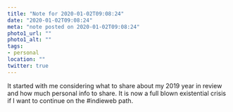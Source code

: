 ```yaml
---
title: "Note for 2020-01-02T09:08:24"
date: "2020-01-02T09:08:24"
meta: "note posted on 2020-01-02T09:08:24"
photo1_url: ""
photo1_alt: ""
tags:
- personal
location: ""
twitter: true
---
```

It started with me considering what to share about my 2019 year in review and how much personal info to share. It is now a full blown existential crisis if I want to continue on the #indieweb path.
